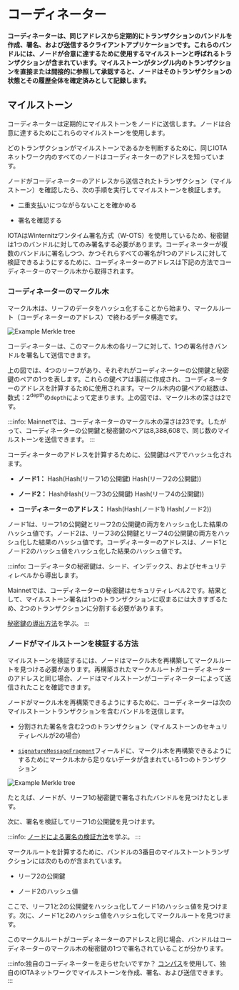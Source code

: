 # コーディネーター
<!-- # The Coordinator -->

**コーディネーターは、同じアドレスから定期的にトランザクションのバンドルを作成、署名、および送信するクライアントアプリケーションです。これらのバンドルには、ノードが合意に達するために使用するマイルストーンと呼ばれるトランザクションが含まれています。マイルストーンがタングル内のトランザクションを直接または間接的に参照して承認すると、ノードはそのトランザクションの状態とその履歴全体を確定済みとして記録します。**
<!-- **The Coordinator is a client application that creates, signs, and sends bundles of transactions from the same address at regular intervals. These bundles contain transactions called milestones that nodes use to reach a consensus. When milestones directly or indirectly reference and approve a transaction in the Tangle, nodes mark the state of that transaction and its entire history as confirmed.** -->

## マイルストーン
<!-- ## Milestones -->

コーディネーターは定期的にマイルストーンをノードに送信します。ノードは合意に達するためにこれらのマイルストーンを使用します。
<!-- The Coordinator sends milestones to nodes at regular intervals. Nodes use these milestones to reach a consensus. -->

どのトランザクションがマイルストーンであるかを判断するために、同じIOTAネットワーク内のすべてのノードはコーディネーターのアドレスを知っています。
<!-- To determine which transactions are milestones, all nodes in the same IOTA network know the address of the Coordinator. -->

ノードがコーディネーターのアドレスから送信されたトランザクション（マイルストーン）を確認したら、次の手順を実行してマイルストーンを検証します。
<!-- When nodes see a transaction that's been sent from the Coordinator's address, they validate it by doing the following: -->

* 二重支払いにつながらないことを確かめる
<!-- * Make sure that it doesn't lead to a double-spend -->
* 署名を確認する
<!-- * Verify its signature -->

IOTAはWinternitzワンタイム署名方式（W-OTS）を使用しているため、秘密鍵は1つのバンドルに対してのみ署名する必要があります。コーディネーターが複数のバンドルに署名しつつ、かつそれらすべての署名が1つのアドレスに対して検証できるようにするために、コーディネーターのアドレスは下記の方法でコーディネーターのマークル木から取得されます。
<!-- Because IOTA uses the Winternitz one-time signature scheme (W-OTS), a private key should sign only one bundle. To allow the Coordinator to sign multiple bundles whose signatures can still be verified against one address, that address is derived from the Coordinator's Merkle tree. -->

### コーディネーターのマークル木
<!-- ### The Coordinator's Merkle tree -->

マークル木は、リーフのデータをハッシュ化することから始まり、マークルルート（コーディネーターのアドレス）で終わるデータ構造です。
<!-- A Merkle tree is a data structure that starts by hashing data at the leaves and ends at the Merkle root (the Coordinator's address). -->

![Example Merkle tree](../images/merkle-tree-example.png)

コーディネーターは、このマークル木の各リーフに対して、1つの署名付きバンドルを署名して送信できます。
<!-- The Coordinator can sign and send one signed bundle for each leaf in its Merkle tree. -->

上の図では、4つのリーフがあり、それぞれがコーディネーターの公開鍵と秘密鍵のペアの1つを表します。これらの鍵ペアは事前に作成され、コーディネーターのアドレスを計算するために使用されます。マークル木内の鍵ペアの総数は、数式：2<sup>depth</sup>の`depth`によって定まります。上の図では、マークル木の深さは2です。
<!-- In this example, we have four leaves, which each represent one of the Coordinator's public/private key pairs. These key pairs are created in advance and used to calculate the the Coordinator's address. The total number of key pairs in a Merkle tree depends on its depth in this formula: 2<sup>depth</sup>. In this example, the Merkle tree's depth is 2. -->

:::info:
Mainnetでは、コーディネーターのマークル木の深さは23です。したがって、コーディネーターの公開鍵と秘密鍵のペアは8,388,608で、同じ数のマイルストーンを送信できます。
:::
<!-- :::info: -->
<!-- On the Mainnet, the Coordinator's Merkle tree has a depth of 23. So, the Coordinator has 8,388,608 public/private key pairs and can send the same number of milestones. -->
<!-- ::: -->

コーディネーターのアドレスを計算するために、公開鍵はペアでハッシュ化されます。
<!-- To calculate the Coordinator's address, the public keys are hashed in pairs: -->

* **ノード1：** Hash(Hash(リーフ1の公開鍵) Hash(リーフ2の公開鍵))
<!-- * **Node 1:** Hash(Hash(public key of leaf 1) Hash(public key of leaf 2)) -->
* **ノード2：** Hash(Hash(リーフ3の公開鍵) Hash(リーフ4の公開鍵))
<!-- * **Node 2:** Hash(Hash(public key of leaf 3) Hash(public key of leaf 4)) -->
* **コーディネーターのアドレス：** Hash(Hash(ノード1) Hash(ノード2))
<!-- * **Coordinator's address:** Hash(Hash(node 1) Hash(node 2)) -->

ノード1は、リーフ1の公開鍵とリーフ2の公開鍵の両方をハッシュ化した結果のハッシュ値です。ノード2は、リーフ3の公開鍵とリーフ4の公開鍵の両方をハッシュ化した結果のハッシュ値です。コーディネーターのアドレスは、ノード1とノード2のハッシュ値をハッシュ化した結果のハッシュ値です。
<!-- Node 1 is a hash of the result of hashing both the public key of leaf 1 and the public key of leaf 2. Node 2 is a hash of the result of hashing both the public key of leaf 3 and the public key of leaf 4. The Coordinator's address is a hash of the result of hashing the hash of node 1 and node 2. -->

:::info:
コーディネータの秘密鍵は、シード、インデックス、およびセキュリティレベルから導出します。

Mainnetでは、コーディネーターの秘密鍵はセキュリティレベル2です。結果として、マイルストーン署名は1つのトランザクションに収まるには大きすぎるため、2つのトランザクションに分割する必要があります。

[秘密鍵の導出方法](root://iota-basics/0.1/concepts/addresses-and-signatures.md)を学ぶ。
:::
<!-- :::info: -->
<!-- The Coordinator's private keys are derived from a seed, an index, and a security level. -->
<!--  -->
<!-- On the Mainnet, these private keys are security level 2. As a result, the milestone signature is too large to fit in one transaction and must be fragmented across two. -->
<!--  -->
<!-- [Learn more about how private keys are derived](root://iota-basics/0.1/concepts/addresses-and-signatures.md). -->
<!-- ::: -->

### ノードがマイルストーンを検証する方法
<!-- ### How nodes verify a milestone -->

マイルストーンを検証するには、ノードはマークル木を再構築してマークルルートを見つける必要があります。再構築されたマークルルートがコーディネーターのアドレスと同じ場合、ノードはマイルストーンがコーディネーターによって送信されたことを確認できます。
<!-- To verify a milestone, nodes must rebuild the Merkle tree to find the Merkle root. If the rebuilt Merkle root is the same as the Coordinator's address, nodes know the milestone was sent by the Coordinator. -->

ノードがマークル木を再構築できるようにするために、コーディネーターは次のマイルストーントランザクションを含むバンドルを送信します。
<!-- To allow nodes to rebuild the Merkle tree, the Coordinator sends the following milestone transactions in the bundle: -->

* 分割された署名を含む2つのトランザクション（マイルストーンのセキュリティレベルが2の場合）
<!-- * Two transactions that contain the fragmented signature -->
* [`signatureMessageFragment`](root://iota-basics/0.1/references/structure-of-a-transaction.md)フィールドに、マークル木を再構築できるようにするためにマークル木から足りないデータが含まれている1つのトランザクション
<!-- * One transaction whose [`signatureMessageFragment`](root://iota-basics/0.1/references/structure-of-a-transaction.md) field contains enough missing data from the Merkle tree to be able to rebuild it -->

![Example Merkle tree](../images/merkle-tree-example.png)

たとえば、ノードが、リーフ1の秘密鍵で署名されたバンドルを見つけたとします。
<!-- For example, as a node, we have seen a bundle that was signed with the private key of leaf 1. -->

次に、署名を検証してリーフ1の公開鍵を見つけます。
<!-- First, we verify the signature to find out the public key of leaf 1. -->

:::info:
[ノードによる署名の検証方法](root://iota-basics/0.1/concepts/addresses-and-signatures.md)を学ぶ。
:::
<!-- :::info: -->
<!-- [Learn how nodes verify signatures](root://iota-basics/0.1/concepts/addresses-and-signatures.md#how-nodes-verify-signatures) -->
<!-- ::: -->

マークルルートを計算するために、バンドルの3番目のマイルストーントランザクションには次のものが含まれています。
<!-- To help us calculate the Merkle root, the third milestone in the bundle contains the following: -->

* リーフ2の公開鍵
<!-- * The public key of leaf 2 -->
* ノード2のハッシュ値
<!-- * The hash of node 2 -->

ここで、リーフ1と2の公開鍵をハッシュ化してノード1のハッシュ値を見つけます。次に、ノード1と2のハッシュ値をハッシュ化してマークルルートを見つけます。
<!-- Now, we hash the public keys of leaves 1 and 2 to find the hash of node 1. Then we hash the hash of nodes 1 and 2 to find the Merkle root. -->

このマークルルートがコーディネーターのアドレスと同じ場合、バンドルはコーディネーターのマークル木の秘密鍵の1つで署名されていることが分かります。
<!-- If the Merkle root is the same as the Coordinator's address, the bundle was signed with one of the private keys in the Coordinator's Merkle tree. -->

:::info:独自のコーディネーターを走らせたいですか？
[コンパス](root://compass/0.1/how-to-guides/create-an-iota-network.md)を使用して、独自のIOTAネットワークでマイルストーンを作成、署名、および送信できます。
:::
<!-- :::info:Want to run your own Coordinator? -->
<!-- Use Compass to create, sign, and send milestones in your own IOTA network. -->
<!-- ::: -->
